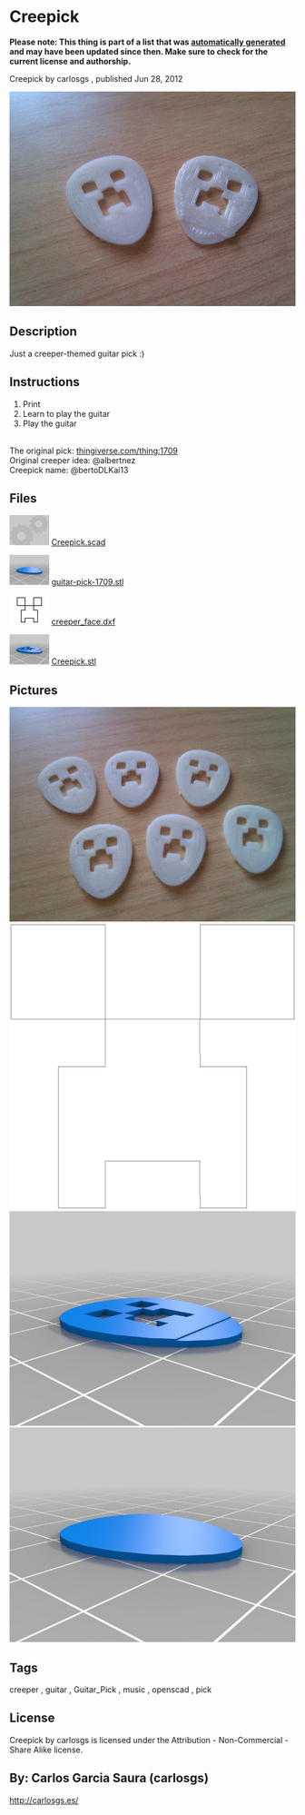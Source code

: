 Creepick
===============
**Please note: This thing is part of a list that was [automatically generated](https://github.com/carlosgs/export-things) and may have been updated since then. Make sure to check for the current license and authorship.**  

Creepick  by carlosgs , published Jun 28, 2012

![Image](img/2012-06-28_14.18.11_display_large.jpg)

Description
--------
Just a creeper-themed guitar pick :)

Instructions
--------
1) Print<br />
2) Learn to play the guitar<br />
3) Play the guitar<br />
<br />
The original pick: <a href="http://www.thingiverse.com/thing:1709" target="_blank" rel="nofollow">thingiverse.com/thing:1709</a><br />
Original creeper idea: @albertnez<br />
Creepick name: @bertoDLKai13<br />

Files
--------
[![Image](img/Gears_preview_tinycard.jpg)](Creepick.scad)
 [ Creepick.scad](Creepick.scad)  

[![Image](img/guitar-pick-1709_preview_tinycard.jpg)](guitar-pick-1709.stl)
 [ guitar-pick-1709.stl](guitar-pick-1709.stl)  

[![Image](img/creeper_face_preview_tinycard.jpg)](creeper_face.dxf)
 [ creeper_face.dxf](creeper_face.dxf)  

[![Image](img/Creepick_preview_tinycard.jpg)](Creepick.stl)
 [ Creepick.stl](Creepick.stl)  



Pictures
--------
![Image](img/2012-06-28_14.15.52_display_large.jpg)
![Image](img/creeper_face_display_large.jpg)
![Image](img/Creepick_display_large.jpg)
![Image](img/guitar-pick-1709_display_large.jpg)


Tags
--------
creeper , guitar , Guitar_Pick , music , openscad , pick  

  

License
--------
Creepick by carlosgs is licensed under the Attribution - Non-Commercial - Share Alike license.  



By: Carlos Garcia Saura (carlosgs)
--------
<http://carlosgs.es/>